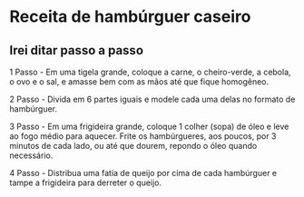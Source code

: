 <!DOCTYPE html>
<html lang="en">
<head>
    <meta charset="UTF-8">
    <meta name="viewport" content="width=device-width, initial-scale=1.0">
    <link rel="stylesheet" 
        </brackground-color:aqua>
</head>
<body>
<h1>Receita de hambúrguer caseiro</h1>
<h2>Irei ditar passo a passo</h2>
<class="rambo">1 Passo - Em uma tigela grande, coloque a carne, o cheiro-verde, a cebola, o ovo e o sal, e amasse bem com as mãos até que fique homogêneo. </p>
<class="fullbox">2 Passo - Divida em 6 partes iguais e modele cada uma delas no formato de hambúrguer.</p>
<p>3 Passo - Em uma frigideira grande, coloque 1 colher (sopa) de óleo e leve ao fogo médio para aquecer. Frite os hambúrgueres, aos poucos, por 3 minutos de cada lado, ou até que dourem, repondo o óleo quando necessário.</p>
<p>4 Passo - Distribua uma fatia de queijo por cima de cada hambúrguer e tampe a frigideira para derreter o queijo.</p>
<img scr="Hm.jpeg">
</body>
